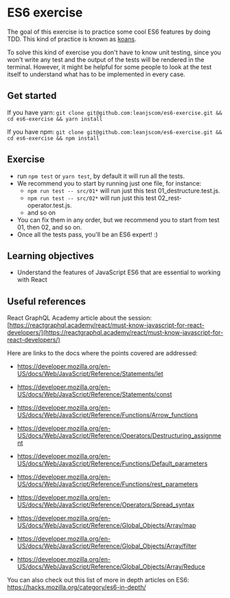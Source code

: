 # ES6 exercise

The goal of this exercise is to practice some cool ES6 features by doing TDD. This kind of practice is known as [koans](https://alexlobera.com/koans-javascript-and-react/).

To solve this kind of exercise you don't have to know unit testing, since you won't write any test and the output of the tests will be rendered in the terminal. However, it might be helpful for some people to look at the test itself to understand what has to be implemented in every case.

## Get started

If you have yarn:
`git clone git@github.com:leanjscom/es6-exercise.git && cd es6-exercise && yarn install`

If you have npm:
`git clone git@github.com:leanjscom/es6-exercise.git && cd es6-exercise && npm install`

## Exercise
- run `npm test` or `yarn test`, by default it will run all the tests.
- We recommend you to start by running just one file, for instance:
  - `npm run test -- src/01*` will run just this test 01_destructure.test.js.
  - `npm run test -- src/02*` will run just this test 02_rest-operator.test.js.
  - and so on
- You can fix them in any order, but we recommend you to start from test 01, then 02, and so on.
- Once all the tests pass, you'll be an ES6 expert! :)

## Learning objectives

- Understand the features of JavaScript ES6 that are essential to working with React

## Useful references

React GraphQL Academy article about the session: [https://reactgraphql.academy/react/must-know-javascript-for-react-developers/](https://reactgraphql.academy/react/must-know-javascript-for-react-developers/)

Here are links to the docs where the points covered are addressed: 

- https://developer.mozilla.org/en-US/docs/Web/JavaScript/Reference/Statements/let



- https://developer.mozilla.org/en-US/docs/Web/JavaScript/Reference/Statements/const



- https://developer.mozilla.org/en-US/docs/Web/JavaScript/Reference/Functions/Arrow_functions



- https://developer.mozilla.org/en-US/docs/Web/JavaScript/Reference/Operators/Destructuring_assignment



- https://developer.mozilla.org/en-US/docs/Web/JavaScript/Reference/Functions/Default_parameters



- https://developer.mozilla.org/en-US/docs/Web/JavaScript/Reference/Functions/rest_parameters



- https://developer.mozilla.org/en-US/docs/Web/JavaScript/Reference/Operators/Spread_syntax



- https://developer.mozilla.org/en-US/docs/Web/JavaScript/Reference/Global_Objects/Array/map



- https://developer.mozilla.org/en-US/docs/Web/JavaScript/Reference/Global_Objects/Array/filter



- https://developer.mozilla.org/en-US/docs/Web/JavaScript/Reference/Global_Objects/Array/Reduce


You can also check out this list of more in depth articles on ES6: 
https://hacks.mozilla.org/category/es6-in-depth/

